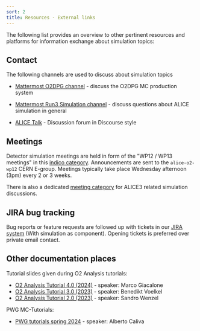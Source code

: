 ```yaml
---
sort: 2
title: Resources - External links
---
```


The following list provides an overview to other pertinent resources and platforms for information exchange about simulation topics:


## Contact

The following channels are used to discuss about simulation topics

* [Mattermost O2DPG channel](https://mattermost.web.cern.ch/alice/channels/o2dpg) - discuss the O2DPG MC production system

* [Mattermost Run3 Simulation channel](https://mattermost.web.cern.ch/alice/channels/o2-simulation) - discuss questions about ALICE simulation in general

* [ALICE Talk](https://alice-talk.web.cern.ch/) - Discussion forum in Discourse style


## Meetings

Detector simulation meetings are held in form of the "WP12 / WP13 meetings" in this [indico category](https://indico.cern.ch/category/4868/). Announcements are sent to the `alice-o2-wp12` CERN E-group. Meetings typically take place Wednesday afternoon (3pm) every 2 or 3 weeks.

There is also a dedicated [meeting category](https://indico.cern.ch/category/12828/) for ALICE3 related simulation discussions.

## JIRA bug tracking

Bug reports or feature requests are followed up with tickets in our [JIRA system](https://alice.its.cern.ch/jira/projects/O2) (With simulation as component). Opening tickets is preferred over private email contact.

## Other documentation places

Tutorial slides given during O2 Analysis tutorials:
* [O2 Analysis Tutorial 4.0 (2024)](https://indico.cern.ch/event/1425820/contributions/6170880/attachments/2948097/5181482/MCTutorial4Giacalone.pdf) - speaker: Marco Giacalone
* [O2 Analysis Tutorial 3.0 (2023)](https://indico.cern.ch/event/1326201/contributions/5662811/attachments/2747778/4781750/ALICE-simulation-tutorial.pdf) - speaker: Benedikt Voelkel
* [O2 Analysis Tutorial 2.0 (2023)](https://indico.cern.ch/event/1267433/contributions/5359482/attachments/2635575/4560367/ALICE-Run3-MC-HowTo.pdf) - speaker: Sandro Wenzel

PWG MC-Tutorials:
* [PWG tutorials spring 2024](https://indico.cern.ch/event/1384717/contributions/5820550/attachments/2807808/4899944/MC_Tutorials.pdf) - speaker: Alberto Caliva
